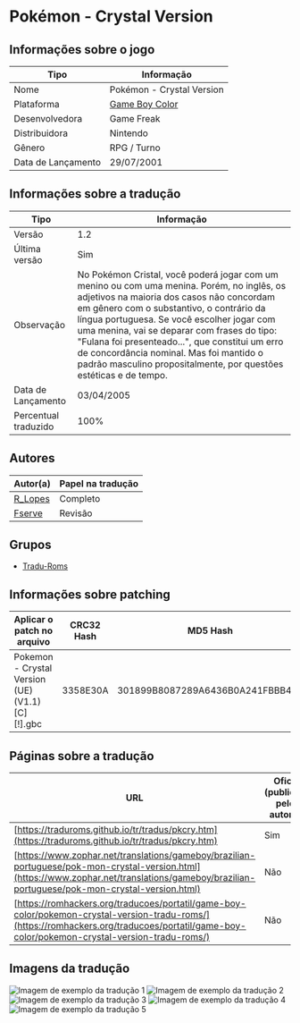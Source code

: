 # Pokémon - Crystal Version

## Informações sobre o jogo

| Tipo | Informação |
| ----------- | ----------- |
| Nome | Pokémon \- Crystal Version |
| Plataforma | [Game Boy Color](../) |
| Desenvolvedora | Game Freak |
| Distribuidora | Nintendo |
| Gênero | RPG / Turno |
| Data de Lançamento | 29/07/2001 |

## Informações sobre a tradução

| Tipo | Informação |
| ----------- | ----------- |
| Versão | 1\.2 |
| Última versão | Sim |
| Observação | No Pokémon Cristal, você poderá jogar com um menino ou com uma menina\. Porém, no inglês, os adjetivos na maioria dos casos não concordam em gênero com o substantivo, o contrário da língua portuguesa\. Se você escolher jogar com uma menina, vai se deparar com frases do tipo: &quot;Fulana foi presenteado\.\.\.&quot;, que constitui um erro de concordância nominal\. Mas foi mantido o padrão masculino propositalmente, por questões estéticas e de tempo\. |
| Data de Lançamento | 03/04/2005 |
| Percentual traduzido | 100% |

## Autores

| Autor(a) | Papel na tradução |
| ----------- | ----------- |
| [R\_Lopes](../../../autores/r_lopes/) | Completo |
| [Fserve](../../../autores/fserve/) | Revisão |

## Grupos

* [Tradu\-Roms](../../../grupos/tradu-roms/)

## Informações sobre patching

| Aplicar o patch no arquivo | CRC32 Hash | MD5 Hash |
| ----------- | ----------- | ----------- |
| Pokemon \- Crystal Version \(UE\) \(V1\.1\) \[C\]\[\!\]\.gbc | 3358E30A | 301899B8087289A6436B0A241FBBB474 |

## Páginas sobre a tradução

| URL | Oficial (publicado pelos autores) | Possuí link de download |
| ----------- | ----------- | ----------- |
| [https://traduroms.github.io/tr/tradus/pkcry.htm](https://traduroms.github.io/tr/tradus/pkcry.htm) | Sim | Sim |
| [https://www.zophar.net/translations/gameboy/brazilian-portuguese/pok-mon-crystal-version.html](https://www.zophar.net/translations/gameboy/brazilian-portuguese/pok-mon-crystal-version.html) | Não | Sim |
| [https://romhackers.org/traducoes/portatil/game-boy-color/pokemon-crystal-version-tradu-roms/](https://romhackers.org/traducoes/portatil/game-boy-color/pokemon-crystal-version-tradu-roms/) | Não | Não |

## Imagens da tradução

![Imagem de exemplo da tradução 1](1.png)
![Imagem de exemplo da tradução 2](2.png)
![Imagem de exemplo da tradução 3](3.png)
![Imagem de exemplo da tradução 4](4.png)
![Imagem de exemplo da tradução 5](5.png)
